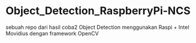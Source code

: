 # Object_Detection_RaspberryPi-NCS
sebuah repo dari hasil coba2 Object Detection menggunakan Raspi + Intel Movidius dengan framework OpenCV
